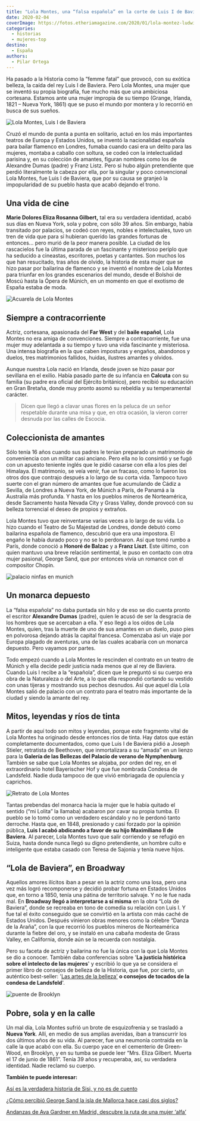 ```yaml
---
title: "Lola Montes, una “falsa española” en la corte de Luis I de Baviera"
date: 2020-02-04
coverImage: https://fotos.etheriamagazine.com/2020/01/lola-montez-ludwig-bavaria.jpg
categories: 
  - historias
  - mujeres-top
destino: 
  - España
authors: 
  - Pilar Ortega
---
```


Ha pasado a la Historia como la “femme fatal” que provocó, con su exótica belleza, la 
caída del rey Luis I de Baviera. Pero Lola Montes, una mujer que se inventó su propia 
biografía, fue mucho más que una ambiciosa cortesana. Estamos ante una mujer impropia de 
su tiempo (Grange, Irlanda, 1821 – Nueva York, 1861) que se puso el mundo por montera y 
lo recorrió en busca de sus sueños. 

![Lola Montes, Luis I de Baviera](https://fotos.etheriamagazine.com/2020/01/lola-montez-ludwig-bavaria.jpg "Lola Montes y Luis I de Baviera.")

Cruzó el mundo de punta a punta en solitario, actuó en los más importantes teatros de 
Europa y Estados Unidos, se inventó la nacionalidad española para bailar flamenco en 
Londres, fumaba cuando casi era un delito para las mujeres, montaba a caballo con 
soltura, se codeó con la intelectualidad parisina y, en su colección de amantes, figuran 
nombres como los de Alexandre Dumas (padre) y Franz Listz. Pero si hubo algún 
pretendiente que perdió literalmente la cabeza por ella, por la singular y poco 
convencional Lola Montes, fue Luis I de Baviera, que por su causa se granjeó la 
impopularidad de su pueblo hasta que acabó dejando el trono. 

## Una vida de cine

**Marie Dolores Eliza Rosanna Gilbert,** tal era su verdadera identidad, acabó sus días 
en Nueva York, sola y pobre, con sólo 39 años. Sin embargo, había transitado por 
palacios, se codeó con reyes, nobles e intelectuales, tuvo un tren de vida que para sí 
hubieran querido las grandes fortunas de entonces... pero murió de la peor manera 
posible. La ciudad de los rascacielos fue la última parada de un fascinante y misterioso 
periplo que ha seducido a cineastas, escritores, poetas y cantantes. Son muchos los que 
han resucitado, tras años de olvido, la historia de esta mujer que se hizo pasar por 
bailarina de flamenco y se inventó el nombre de Lola Montes para triunfar en los grandes 
escenarios del mundo, desde el Bolshoi de Moscú hasta la Ópera de Múnich, en un momento 
en que el exotismo de España estaba de moda. 

![Acuarela de Lola Montes](https://fotos.etheriamagazine.com/2020/01/Lola-Montez-ballet.jpg "Lola Montes logró triunfar en escenarios de todo el mundo.")

## Siempre a contracorriente

Actriz, cortesana, apasionada del **Far West** y del **baile español**, Lola Montes no 
era amiga de convenciones. Siempre a contracorriente, fue una mujer muy adelantada a su 
tiempo y tuvo una vida fascinante y misteriosa. Una intensa biografía en la que caben 
imposturas y engaños, abandonos y duelos, tres matrimonios fallidos, huidas, ilustres 
amantes y olvidos. 

Aunque nuestra Lola nació en Irlanda, desde joven se hizo pasar por sevillana en el 
exilio. Había pasado parte de su infancia en **Calcuta** con su familia (su padre era 
oficial del Ejército británico), pero recibió su educación en Gran Bretaña, donde muy 
pronto asomó su rebeldía y su temperamental carácter. 

> Dicen que llegó a clavar unas flores en la peluca de un señor respetable durante una 
> misa y que, en otra ocasión, la vieron correr desnuda por las calles de Escocia. 

## Coleccionista de amantes

Sólo tenía 16 años cuando sus padres le tenían preparado un matrimonio de conveniencia 
con un militar casi anciano. Pero ella no lo consintió y se fugó con un apuesto teniente 
inglés que le pidió casarse con ella a los pies del Himalaya. El matrimonio, se veía 
venir, fue un fracaso, como lo fueron los otros dos que contrajo después a lo largo de 
su corta vida. Tampoco tuvo suerte con el gran número de amantes que fue acumulando de 
Cádiz a Sevilla, de Londres a Nueva York, de Múnich a París, de Panamá a la Australia 
más profunda. Y hasta en los pueblos mineros de Norteamérica, desde Sacramento hasta 
Nevada City y Grass Valley, donde provocó con su belleza torrencial el deseo de propios 
y extraños. 

Lola Montes tuvo que reinventarse varias veces a lo largo de su vida. Lo hizo cuando el 
Teatro de Su Majestad de Londres, donde debutó como bailarina española de flamenco, 
descubrió que era una impostora. El engaño le había durado poco y no se lo perdonaron. 
Así que tomó rumbo a París, donde conoció a **Honoré de Balzac** y a **Franz Liszt**. 
Este último, con quien mantuvo una breve relación sentimental, le puso en contacto con 
otra mujer pasional, George Sand, que por entonces vivía un romance con el compositor 
Chopin. 

![palacio ninfas en munich](https://fotos.etheriamagazine.com/2020/01/palacio-ninfas-munich.jpg "Palacio de verano de Nymphenburg (Múnich).")

## Un monarca depuesto

La “falsa española” no daba puntada sin hilo y de eso se dio cuenta pronto el escritor 
**Alexandre Dumas** (padre), quien le acusó de ser la desgracia de los hombres que se 
acercaban a ella. Y eso llegó a los oídos de Lola Montes, quien, tras la muerte de uno 
de sus amantes en un duelo, puso pies en polvorosa dejando atrás la capital francesa. 
Comenzaba así un viaje por Europa plagado de aventuras, una de las cuales acabaría con 
un monarca depuesto. Pero vayamos por partes. 

Todo empezó cuando a Lola Montes le rescinden el contrato en un teatro de Múnich y ella 
decide pedir justicia nada menos que al rey de Baviera. Cuando Luis I recibe a la 
“española”, dicen que le preguntó si su cuerpo era obra de la Naturaleza o del Arte, a 
lo que ella respondió cortando su vestido con unas tijeras y mostrando sus pechos 
desnudos. Así que aquel día Lola Montes salió de palacio con un contrato para el teatro 
más importante de la ciudad y siendo la amante del rey. 

## Mitos, leyendas y ríos de tinta

A partir de aquí todo son mitos y leyendas, porque este fragmento vital de Lola Montes 
ha originado desde entonces ríos de tinta. Hay datos que están completamente 
documentados, como que Luis I de Baviera pidió a Joseph Stieler, retratista de 
Beethoven, que inmortalizara a su “amada” en un lienzo para la **Galería de las Bellezas 
del Palacio de verano de Nymphenburg**. También se sabe que Lola Montes se alojaba, por 
orden del rey, en el extraordinario hotel Bayerischer Hof y que fue nombrada Condesa de 
Landsfeld. Nadie duda tampoco de que vivió embriagada de opulencia y caprichos. 

![Retrato de Lola Montes](https://fotos.etheriamagazine.com/2020/01/lola-montez.jpg "Retrato de Lola Montes (1847).")

Tantas prebendas del monarca hacia la mujer que le había quitado el sentido (“mi Lolita” 
la llamaba) acabaron por cavar su propia tumba. El pueblo se lo tomó como un verdadero 
escándalo y no le perdonó tanto derroche. Hasta que, en 1848, presionado y casi forzado 
por la opinión pública, **Luis I acabó abdicando a favor de su hijo Maximiliano II de 
Baviera**. Al parecer, Lola Montes tuvo que salir corriendo y se refugió en Suiza, hasta 
donde nunca llegó su digno pretendiente, un hombre culto e inteligente que estaba casado 
con Teresa de Sajonia y tenía nueve hijos. 

## “Lola de Baviera”, en Broadway

Aquellos amores ilícitos iban a pesar en la actriz como una losa, pero una vez más logró 
recomponerse y decidió probar fortuna en Estados Unidos que, en torno a 1850, tenía una 
pátina de territorio salvaje. Y no le fue nada mal. En **Broadway llegó a interpretarse 
a sí misma** en la obra “Lola de Baviera”, donde se recreaba en tono de comedia su 
relación con Luis I. Y fue tal el éxito conseguido que se convirtió en la artista con 
más caché de Estados Unidos. Después vinieron obras menores como la célebre “Danza de la 
Araña”, con la que recorrió los pueblos mineros de Norteamérica durante la fiebre del 
oro, y se instaló en una cabaña modesta de Grass Valley, en California, donde aún se la 
recuerda con nostalgia. 

Pero su faceta de actriz y bailarina no fue la única con la que Lola Montes se dio a 
conocer. También daba conferencias sobre '**La justicia histórica sobre el intelecto de 
las mujeres**' y escribió lo que ya se considera el primer libro de consejos de belleza 
de la Historia, que fue, por cierto, un auténtico best-seller: '[Las artes de la 
belleza'](https://play.google.com/store/books/author?id=Lola+MONTEZ+%28Countess+von+Landsfeld.%29) 
**o consejos de tocados de la condesa de Landsfeld**'. 

![puente de Brooklyn](https://fotos.etheriamagazine.com/2020/01/puente-brooklyn.jpg "La tumba de Lola Montes se puede visitar en un cementerio de Brooklyn (Nueva York).")

## Pobre, sola y en la calle

Un mal día, Lola Montes sufrió un brote de esquizofrenia y se trasladó a **Nueva York**. 
Allí, en medio de sus amplias avenidas, iban a transcurrir los dos últimos años de su 
vida. Al parecer, fue una neumonía contraída en la calle la que acabó con ella. Su 
cuerpo yace en el cementerio de Green-Wood, en Brooklyn, y en su tumba se puede leer 
“Mrs. Eliza Gilbert. Muerta el 17 de junio de 1861”. Tenía 39 años y recuperaba, así, su 
verdadera identidad. Nadie reclamó su cuerpo. 

**También te puede interesar:** 

[Así es la verdadera historia de Sisi, y no es de 
cuento](https://etheriamagazine.com/2022/09/07/museo-sisi-de-viena/) 

[¿Cómo percibió George Sand la isla de Mallorca hace casi dos 
siglos?](https://etheriamagazine.com/2018/05/16/mallorca-de-la-mano-de-george-sand/) 

[Andanzas de Ava Gardner en Madrid, descubre la ruta de una mujer 
‘alfa’](https://etheriamagazine.com/2022/01/12/ruta-ava-gardner-en-madrid/)
